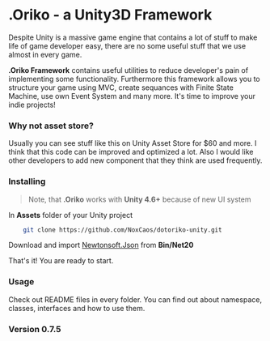 # .Oriko - a Unity3D Framework

Despite Unity is a massive game engine that contains a lot of stuff to make life of game developer easy, there are no some useful stuff that we use almost in every game.

**.Oriko Framework** contains useful utilities to reduce developer's pain of implementing some functionality. Furthermore this framework allows you to structure your game using MVC, create sequances with Finite State Machine, use own Event System and many more. It's time to improve your indie projects!

### Why not asset store?

Usually you can see stuff like this on Unity Asset Store for $60 and more. I think that this code can be improved and optimized a lot. Also I would like other developers to add new component that they think are used frequently.

### Installing

> Note, that **.Oriko** works with **Unity 4.6+**  because of new UI system

In **Assets** folder of your Unity project
```sh 
    git clone https://github.com/NoxCaos/dotoriko-unity.git
```
Download and import [Newtonsoft.Json] from **Bin/Net20**

That's it! You are ready to start. 

### Usage

Check out README files in every folder. You can find out about namespace, classes, interfaces and how to use them.

### Version **0.7.5**
#

[Newtonsoft.Json]: <https://github.com/JamesNK/Newtonsoft.Json/releases>
